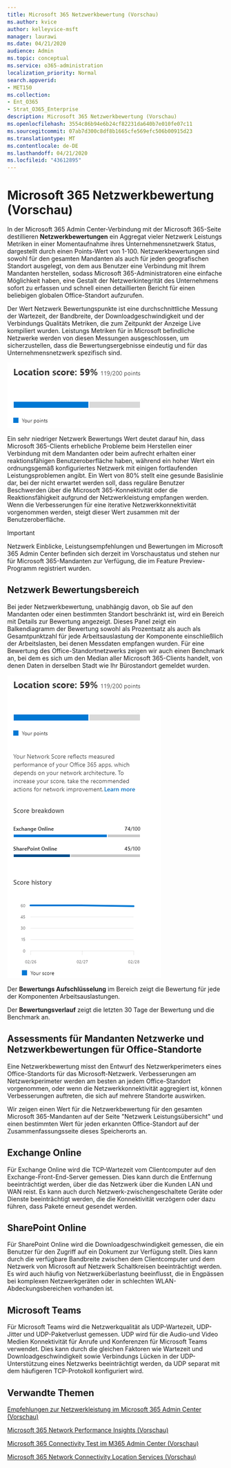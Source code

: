 ```yaml
---
title: Microsoft 365 Netzwerkbewertung (Vorschau)
ms.author: kvice
author: kelleyvice-msft
manager: laurawi
ms.date: 04/21/2020
audience: Admin
ms.topic: conceptual
ms.service: o365-administration
localization_priority: Normal
search.appverid:
- MET150
ms.collection:
- Ent_O365
- Strat_O365_Enterprise
description: Microsoft 365 Netzwerkbewertung (Vorschau)
ms.openlocfilehash: 3554c86b94e6b24cf82231da640b7e010fe07c11
ms.sourcegitcommit: 07ab7d300c8df8b1665cfe569efc506b00915d23
ms.translationtype: MT
ms.contentlocale: de-DE
ms.lasthandoff: 04/21/2020
ms.locfileid: "43612895"
---
```

# <a name="microsoft-365-network-assessment-preview"></a>Microsoft 365 Netzwerkbewertung (Vorschau)

In der Microsoft 365 Admin Center-Verbindung mit der Microsoft 365-Seite destillieren **Netzwerkbewertungen** ein Aggregat vieler Netzwerk Leistungs Metriken in einer Momentaufnahme ihres Unternehmensnetzwerk Status, dargestellt durch einen Points-Wert von 1-100. Netzwerkbewertungen sind sowohl für den gesamten Mandanten als auch für jeden geografischen Standort ausgelegt, von dem aus Benutzer eine Verbindung mit Ihrem Mandanten herstellen, sodass Microsoft 365-Administratoren eine einfache Möglichkeit haben, eine Gestalt der Netzwerkintegrität des Unternehmens sofort zu erfassen und schnell einen detaillierten Bericht für einen beliebigen globalen Office-Standort aufzurufen.

Der Wert Netzwerk Bewertungspunkte ist eine durchschnittliche Messung der Wartezeit, der Bandbreite, der Downloadgeschwindigkeit und der Verbindungs Qualitäts Metriken, die zum Zeitpunkt der Anzeige Live kompiliert wurden. Leistungs Metriken für in Microsoft befindliche Netzwerke werden von diesen Messungen ausgeschlossen, um sicherzustellen, dass die Bewertungsergebnisse eindeutig und für das Unternehmensnetzwerk spezifisch sind.

![Netzwerk Bewertungs Wert](Media/m365-mac-perf/m365-mac-perf-overview-score-top.png)

Ein sehr niedriger Netzwerk Bewertungs Wert deutet darauf hin, dass Microsoft 365-Clients erhebliche Probleme beim Herstellen einer Verbindung mit dem Mandanten oder beim aufrecht erhalten einer reaktionsfähigen Benutzeroberfläche haben, während ein hoher Wert ein ordnungsgemäß konfiguriertes Netzwerk mit einigen fortlaufenden Leistungsproblemen angibt. Ein Wert von 80% stellt eine gesunde Basislinie dar, bei der nicht erwartet werden soll, dass reguläre Benutzer Beschwerden über die Microsoft 365-Konnektivität oder die Reaktionsfähigkeit aufgrund der Netzwerkleistung empfangen werden. Wenn die Verbesserungen für eine iterative Netzwerkkonnektivität vorgenommen werden, steigt dieser Wert zusammen mit der Benutzeroberfläche.

>[!IMPORTANT]
>Netzwerk Einblicke, Leistungsempfehlungen und Bewertungen im Microsoft 365 Admin Center befinden sich derzeit im Vorschaustatus und stehen nur für Microsoft 365-Mandanten zur Verfügung, die im Feature Preview-Programm registriert wurden.

## <a name="network-assessment-panel"></a>Netzwerk Bewertungsbereich

Bei jeder Netzwerkbewertung, unabhängig davon, ob Sie auf den Mandanten oder einen bestimmten Standort beschränkt ist, wird ein Bereich mit Details zur Bewertung angezeigt. Dieses Panel zeigt ein Balkendiagramm der Bewertung sowohl als Prozentsatz als auch als Gesamtpunktzahl für jede Arbeitsauslastung der Komponente einschließlich der Arbeitslasten, bei denen Messdaten empfangen wurden. Für eine Bewertung des Office-Standortnetzwerks zeigen wir auch einen Benchmark an, bei dem es sich um den Median aller Microsoft 365-Clients handelt, von denen Daten in derselben Stadt wie Ihr Bürostandort gemeldet wurden.

![Beispiel für einen Netzwerk Bewertungs Wert](Media/m365-mac-perf/m365-mac-perf-overview-score.png)

Der **Bewertungs Aufschlüsselung** im Bereich zeigt die Bewertung für jede der Komponenten Arbeitsauslastungen.

Der **Bewertungsverlauf** zeigt die letzten 30 Tage der Bewertung und die Benchmark an.

## <a name="tenant-network-assessments-and-office-location-network-assessments"></a>Assessments für Mandanten Netzwerke und Netzwerkbewertungen für Office-Standorte

Eine Netzwerkbewertung misst den Entwurf des Netzwerkperimeters eines Office-Standorts für das Microsoft-Netzwerk. Verbesserungen am Netzwerkperimeter werden am besten an jedem Office-Standort vorgenommen, oder wenn die Netzwerkkonnektivität aggregiert ist, können Verbesserungen auftreten, die sich auf mehrere Standorte auswirken.

Wir zeigen einen Wert für die Netzwerkbewertung für den gesamten Microsoft 365-Mandanten auf der Seite "Netzwerk Leistungsübersicht" und einen bestimmten Wert für jeden erkannten Office-Standort auf der Zusammenfassungsseite dieses Speicherorts an.

## <a name="exchange-online"></a>Exchange Online

Für Exchange Online wird die TCP-Wartezeit vom Clientcomputer auf den Exchange-Front-End-Server gemessen. Dies kann durch die Entfernung beeinträchtigt werden, über die das Netzwerk über die Kunden LAN und WAN reist. Es kann auch durch Netzwerk-zwischengeschaltete Geräte oder Dienste beeinträchtigt werden, die die Konnektivität verzögern oder dazu führen, dass Pakete erneut gesendet werden.

## <a name="sharepoint-online"></a>SharePoint Online

Für SharePoint Online wird die Downloadgeschwindigkeit gemessen, die ein Benutzer für den Zugriff auf ein Dokument zur Verfügung stellt. Dies kann durch die verfügbare Bandbreite zwischen dem Clientcomputer und dem Netzwerk von Microsoft auf Netzwerk Schaltkreisen beeinträchtigt werden. Es wird auch häufig von Netzwerküberlastung beeinflusst, die in Engpässen bei komplexen Netzwerkgeräten oder in schlechten WLAN-Abdeckungsbereichen vorhanden ist.

## <a name="microsoft-teams"></a>Microsoft Teams

Für Microsoft Teams wird die Netzwerkqualität als UDP-Wartezeit, UDP-Jitter und UDP-Paketverlust gemessen. UDP wird für die Audio-und Video Medien Konnektivität für Anrufe und Konferenzen für Microsoft Teams verwendet. Dies kann durch die gleichen Faktoren wie Wartezeit und Downloadgeschwindigkeit sowie Verbindungs Lücken in der UDP-Unterstützung eines Netzwerks beeinträchtigt werden, da UDP separat mit dem häufigeren TCP-Protokoll konfiguriert wird.

## <a name="related-topics"></a>Verwandte Themen

[Empfehlungen zur Netzwerkleistung im Microsoft 365 Admin Center (Vorschau)](office-365-network-mac-perf-overview.md)

[Microsoft 365 Network Performance Insights (Vorschau)](office-365-network-mac-perf-insights.md)

[Microsoft 365 Connectivity Test im M365 Admin Center (Vorschau)](office-365-network-mac-perf-onboarding-tool.md)

[Microsoft 365 Network Connectivity Location Services (Vorschau)](office-365-network-mac-location-services.md)
